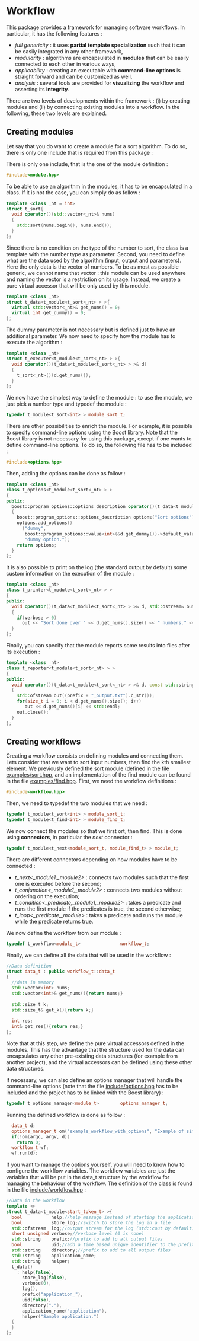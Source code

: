 # Workflow

This package provides a framework for managing software workflows. In particular, it has the following
features :
- *full genericity* : it uses **partial template specialization** such that it can be easily integrated in any other framework,
- *modularity* : algorithms are encapsulated in **modules** that can be easily connected to each other in various ways,
- *applicability* : creating an executable with **command-line options** is straight forward and can be customized as well, 
- *analysis* : several tools are provided for **visualizing** the workflow and asserting its **integrity**.

There are two levels of developments within the framework : (i) by creating modules and (ii) by connecting existing modules into a workflow. In the following, these two levels are explained.

## Creating modules

Let say that you do want to create a module for a sort algorithm. To do so, there is only one include that is required from this package :

There is only one include, that is the one of the module definition :

```c++
#include<module.hpp>
```

To be able to use an algorithm in the modules, it has to be encapsulated in a class. If it is not the case, you can simply do as follow :

```c++
template <class _nt = int>
struct t_sort{
  void operator()(std::vector<_nt>& nums)
  {
    std::sort(nums.begin(), nums.end());
  }
};
```
Since there is no condition on the type of the number to sort, the class is a template with the number type as parameter. Second, you need to define what are the data used by the algorithm (input, output and parameters). Here the only data is the vector of numbers. To be as most as possible generic, we cannot name that vector : this module can be used anywhere and naming the vector is a restriction on its usage. Instead, we create a pure virtual accessor that will be only used by this module.

```c++
template <class _nt>
struct t_data<t_module<t_sort<_nt> > >{
  virtual std::vector<_nt>& get_nums() = 0;
  virtual int get_dummy() = 0;
};
```
The dummy parameter is not necessary but is defined just to have an additional parameter. We now need to specify how the module has to execute the algorithm :

```c++
template <class _nt>
struct t_executer<t_module<t_sort<_nt> > >{
  void operator()(t_data<t_module<t_sort<_nt> > >& d)
  {
    t_sort<_nt>()(d.get_nums());
  }
};
```

We now have the simplest way to define the module : to use the module, we just pick a number type and typedef the module :

```c++
typedef t_module<t_sort<int> > module_sort_t;
```

There are other possibilities to enrich the module. For example, it is possible to specify command-line options using the Boost library. Note that the Boost library is not necessary for using this package, except if one wants to define command-line options. To do so, the following file has to be included :

```c++
#include<options.hpp>
```
Then, adding the options can be done as follow :

```c++
template <class _nt>
class t_options<t_module<t_sort<_nt> > >
{
public:
  boost::program_options::options_description operator()(t_data<t_module<t_sort<_nt> > >& d)
  {
    boost::program_options::options_description options("Sort options");
    options.add_options()
      ("dummy",
       boost::program_options::value<int>(&d.get_dummy())->default_value(0),
       "dummy option.");
    return options;
  }
};
```

It is also possible to print on the log (the standard output by default) some custom information on the execution of the module :

```c++
template <class _nt>
class t_printer<t_module<t_sort<_nt> > >
{
public:
  void operator()(t_data<t_module<t_sort<_nt> > >& d, std::ostream& out, short unsigned verbose)
  {
    if(verbose > 0)
      out << "Sort done over " << d.get_nums().size() << " numbers." << std::endl;
  }
};
```
Finally, you can specify that the module reports some results into files after its execution :

```c++
template <class _nt>
class t_reporter<t_module<t_sort<_nt> > >
{
public:
  void operator()(t_data<t_module<t_sort<_nt> > >& d, const std::string& prefix)
  {
    std::ofstream out((prefix + "_output.txt").c_str());
    for(size_t i = 0; i < d.get_nums().size(); i++) 
       out << d.get_nums()[i] << std::endl;
    out.close();
  }
};
```

## Creating workflows

Creating a workflow consists on defining modules and connecting them. Lets consider that we want to sort input numbers, then find the kth smallest element. We previously defined the sort module (defined in the file [examples/sort.hpp](examples/sort.hpp), and an implementation of the find module can be found in the file [examples/find.hpp](examples/find.hpp). First, we need the workflow definitions :

```c++
#include<workflow.hpp>
```
Then, we need to typedef the two modules that we need :

```c++
typedef t_module<t_sort<int> > module_sort_t;
typedef t_module<t_find<int> > module_find_t;
```

We now connect the modules so that we first ort, then find. This is done using **connectors**, in particular the *next* connector :

```c++
typedef t_module<t_next<module_sort_t, module_find_t> > module_t;
```
There are different connectors depending on how modules have to be connected :
- *t_next<_module1,_module2>* : connects two modules such that the first one is executed before the second;
- *t_conjunction<_module1,_module2>* : connects two modules without ordering on the execution;
- *t_condition<_predicate,_module1,_module2>* : takes a predicate and runs the first module if the predicates is true, the second otherwise;
- *t_loop<_predicate,_module>* : takes a predicate and runs the module while the predicate returns true.

We now define the workflow from our module :

```c++
typedef t_workflow<module_t>               workflow_t;
```
Finally, we can define all the data that will be used in the workflow :

```c++
//Data definition
struct data_t : public workflow_t::data_t
{
  //data in memory
  std::vector<int> nums;
  std::vector<int>& get_nums(){return nums;}
  
  std::size_t k;
  std::size_t& get_k(){return k;}
  
  int res;
  int& get_res(){return res;}
};
```
Note that at this step, we define the pure virtual accessors defined in the modules. This has the advantage that the structure used for the data can encapsulates any other pre-existing data structures (for example from another project), and the virtual accessors can be defined using these other data structures.

If necessary, we can also define an options manager that will handle the command-line options (note that the file [include/options.hpp](include/options.hpp) has to be included and the project has to be linked with the Boost library) :

```c++
typedef t_options_manager<module_t>        options_manager_t;
```
Running the defined workflow is done as follow :

```c++
  data_t d;  
  options_manager_t om("example_workflow_with_options", "Example of simple workflow with command line options");
  if(!om(argc, argv, d))
    return 0;
  workflow_t wf;
  wf.run(d);
```
If you want to manage the options yourself, you will need to know how to configure the workflow variables. The workflow variables are just the variables that will be put in the data_t structure by the workflow for managing the behaviour of the workflow. The definition of the class is found in the file [include/workflow.hpp](include/workflow.hpp) :

```c++
//Data in the workflow
template <>
struct t_data<t_module<start_token_t> >{
  bool           help;//help message instead of starting the application
  bool           store_log;//switch to store the log in a file
  std::ofstream  log;//output stream for the log (std::cout by default)
  short unsigned verbose;//verbose level (0 is none)
  std::string    prefix;//prefix to add to all output files
  bool           uid;//add a time based unique identifier to the prefix
  std::string    directory;//prefix to add to all output files
  std::string    application_name;
  std::string    helper;
  t_data()
    : help(false),
      store_log(false),
      verbose(0),
      log(),
      prefix("application_"),
      uid(false),
      directory("."),
      application_name("application"),
      helper("Sample application.")
  {
  }
};
```
